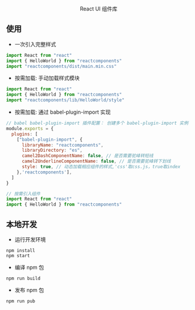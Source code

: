 <div align="center">
  React UI 组件库
</div>

## 使用

- 一次引入完整样式

```js
import React from "react"
import { HelloWorld } from "reactcomponents"
import "reactcomponents/dist/main.min.css"
```

- 按需加载: 手动加载样式模块

```js
import React from "react"
import { HelloWorld } from "reactcomponents"
import "reactcomponents/lib/HelloWorld/style"
```

- 按需加载: 通过 babel-plugin-import 实现

```js
// babel babel-plugin-import 插件配置： 创建多个 babel-plugin-import 实例
module.exports = {
  plugins: [
    ["babel-plugin-import", {
      libraryName: "reactcomponents",
      libraryDirectory: "es",
      camel2DashComponentName: false, // 是否需要驼峰转短线
      camel2UnderlineComponentName: false, // 是否需要驼峰转下划线
      style: true, // 动态加载相应组件的样式,'css'取css.js，true取index
    },'reactcomponents'],
  ]
}
```

```js
// 按需引入组件
import React from "react"
import { HelloWorld } from "reactcomponents"
```

## 本地开发

- 运行开发环境

```shell
npm install
npm start
```

- 编译 npm 包

```shell
npm run build
```

- 发布 npm 包

```shell
npm run pub
```